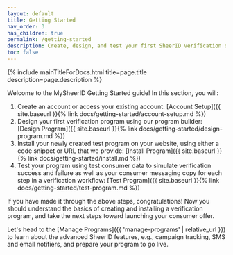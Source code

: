 ```yaml
---
layout: default
title: Getting Started
nav_order: 3
has_children: true
permalink: /getting-started
description: Create, design, and test your first SheerID verification offer program.
toc: false
---
```


{% include mainTitleForDocs.html title=page.title description=page.description %}

Welcome to the MySheerID Getting Started guide! In this section, you will:


1. Create an account or access your existing account: [Account Setup]({{ site.baseurl }}{% link docs/getting-started/account-setup.md %})
1. Design your first verification program using our program builder: [Design Program]({{ site.baseurl }}{% link docs/getting-started/design-program.md %})
1. Install your newly created test program on your website, using either a code snippet or URL that we provide: [Install Program]({{ site.baseurl }}{% link docs/getting-started/install.md %})
1. Test your program using test consumer data to simulate verification success and failure as well as your consumer messaging copy for each step in a verification workflow: [Test Program]({{ site.baseurl }}{% link docs/getting-started/test-program.md %})

If you have made it through the above steps, congratulations! Now you should understand the basics of creating and installing a verification program, and take the next
steps toward launching your consumer offer.

Let's head to the [Manage Programs]({{ 'manage-programs' | relative_url }})
 to learn about the advanced SheerID features, e.g., campaign tracking, SMS and email notifiers, and prepare
your program to go live.

